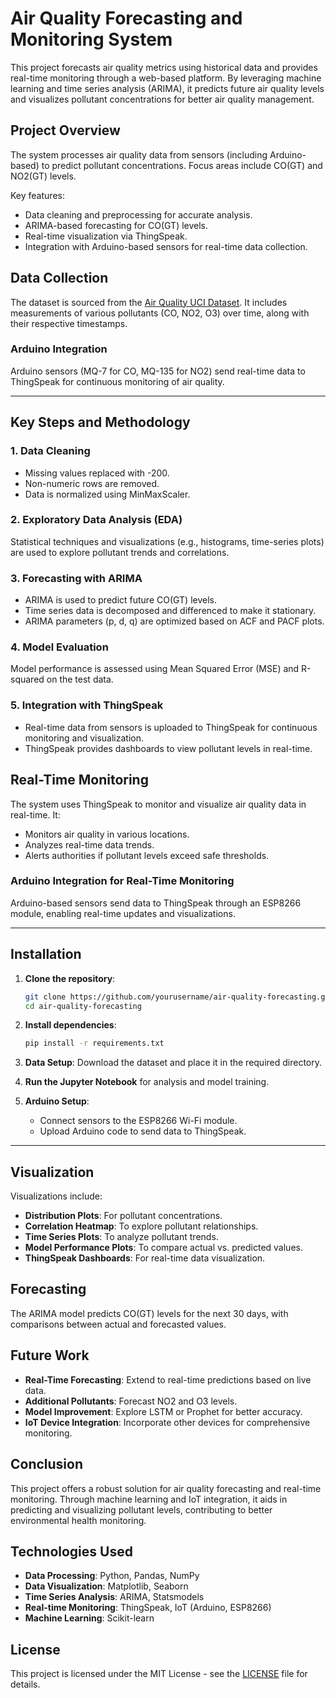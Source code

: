 # Air Quality Forecasting and Monitoring System

This project forecasts air quality metrics using historical data and provides real-time monitoring through a web-based platform. By leveraging machine learning and time series analysis (ARIMA), it predicts future air quality levels and visualizes pollutant concentrations for better air quality management.

## Project Overview

The system processes air quality data from sensors (including Arduino-based) to predict pollutant concentrations. Focus areas include CO(GT) and NO2(GT) levels.

Key features:
- Data cleaning and preprocessing for accurate analysis.
- ARIMA-based forecasting for CO(GT) levels.
- Real-time visualization via ThingSpeak.
- Integration with Arduino-based sensors for real-time data collection.

## Data Collection

The dataset is sourced from the [Air Quality UCI Dataset](https://archive.ics.uci.edu/ml/datasets/air+quality). It includes measurements of various pollutants (CO, NO2, O3) over time, along with their respective timestamps.

### Arduino Integration
Arduino sensors (MQ-7 for CO, MQ-135 for NO2) send real-time data to ThingSpeak for continuous monitoring of air quality.

---

## Key Steps and Methodology

### 1. Data Cleaning
- Missing values replaced with -200.
- Non-numeric rows are removed.
- Data is normalized using MinMaxScaler.

### 2. Exploratory Data Analysis (EDA)
Statistical techniques and visualizations (e.g., histograms, time-series plots) are used to explore pollutant trends and correlations.

### 3. Forecasting with ARIMA
- ARIMA is used to predict future CO(GT) levels.
- Time series data is decomposed and differenced to make it stationary.
- ARIMA parameters (p, d, q) are optimized based on ACF and PACF plots.

### 4. Model Evaluation
Model performance is assessed using Mean Squared Error (MSE) and R-squared on the test data.

### 5. Integration with ThingSpeak
- Real-time data from sensors is uploaded to ThingSpeak for continuous monitoring and visualization.
- ThingSpeak provides dashboards to view pollutant levels in real-time.

## Real-Time Monitoring

The system uses ThingSpeak to monitor and visualize air quality data in real-time. It:
- Monitors air quality in various locations.
- Analyzes real-time data trends.
- Alerts authorities if pollutant levels exceed safe thresholds.

### Arduino Integration for Real-Time Monitoring
Arduino-based sensors send data to ThingSpeak through an ESP8266 module, enabling real-time updates and visualizations.

---

## Installation

1. **Clone the repository**:
   ```bash
   git clone https://github.com/yourusername/air-quality-forecasting.git
   cd air-quality-forecasting
   ```

2. **Install dependencies**:
   ```bash
   pip install -r requirements.txt
   ```

3. **Data Setup**:
   Download the dataset and place it in the required directory.

4. **Run the Jupyter Notebook** for analysis and model training.

5. **Arduino Setup**:
   - Connect sensors to the ESP8266 Wi-Fi module.
   - Upload Arduino code to send data to ThingSpeak.

---

## Visualization

Visualizations include:
- **Distribution Plots**: For pollutant concentrations.
- **Correlation Heatmap**: To explore pollutant relationships.
- **Time Series Plots**: To analyze pollutant trends.
- **Model Performance Plots**: To compare actual vs. predicted values.
- **ThingSpeak Dashboards**: For real-time data visualization.

## Forecasting

The ARIMA model predicts CO(GT) levels for the next 30 days, with comparisons between actual and forecasted values.

## Future Work

- **Real-Time Forecasting**: Extend to real-time predictions based on live data.
- **Additional Pollutants**: Forecast NO2 and O3 levels.
- **Model Improvement**: Explore LSTM or Prophet for better accuracy.
- **IoT Device Integration**: Incorporate other devices for comprehensive monitoring.

## Conclusion

This project offers a robust solution for air quality forecasting and real-time monitoring. Through machine learning and IoT integration, it aids in predicting and visualizing pollutant levels, contributing to better environmental health monitoring.

## Technologies Used

- **Data Processing**: Python, Pandas, NumPy
- **Data Visualization**: Matplotlib, Seaborn
- **Time Series Analysis**: ARIMA, Statsmodels
- **Real-time Monitoring**: ThingSpeak, IoT (Arduino, ESP8266)
- **Machine Learning**: Scikit-learn

## License

This project is licensed under the MIT License - see the [LICENSE](LICENSE) file for details.
```
